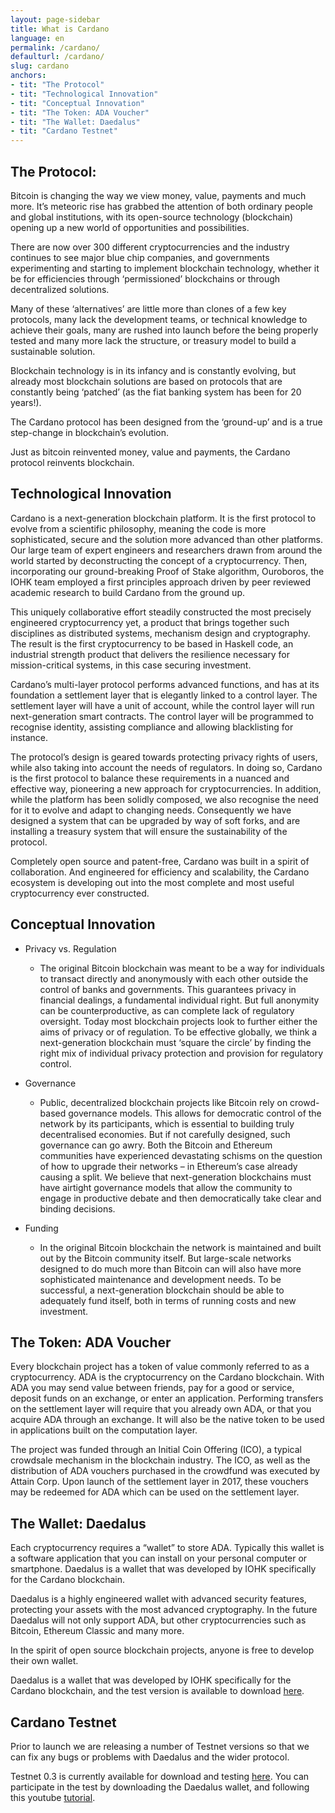 ```yaml
---
layout: page-sidebar
title: What is Cardano
language: en
permalink: /cardano/
defaulturl: /cardano/
slug: cardano
anchors:
- tit: "The Protocol"
- tit: "Technological Innovation"
- tit: "Conceptual Innovation"
- tit: "The Token: ADA Voucher"
- tit: "The Wallet: Daedalus"
- tit: "Cardano Testnet"
---
```


## The Protocol:

Bitcoin is changing the way we view money, value, payments and much more. It’s meteoric rise has grabbed the attention of both ordinary people and global institutions, with its open-source technology (blockchain) opening up a new world of opportunities and possibilities.

There are now over 300 different cryptocurrencies and the industry continues to see major blue chip companies, and governments experimenting and starting to implement blockchain technology, whether it be for efficiencies through ‘permissioned’ blockchains or through decentralized solutions.

Many of these ‘alternatives’ are little more than clones of a few key protocols, many lack the development teams, or technical knowledge to achieve their goals, many are rushed into launch before the being properly tested and many more lack the structure, or treasury model to build a sustainable solution.

Blockchain technology is in its infancy and is constantly evolving, but already most blockchain solutions are based on protocols that are constantly being ‘patched’ (as the fiat banking system has been for 20 years!). 

The Cardano protocol has been designed from the ‘ground-up’ and is a true step-change in blockchain’s evolution.

Just as bitcoin reinvented money, value and payments, the Cardano protocol reinvents blockchain.

## Technological Innovation

Cardano is a next-generation blockchain platform. It is the first protocol to evolve from a scientific philosophy, meaning the code is more sophisticated, secure and the solution more advanced than other platforms. Our large team of expert engineers and researchers drawn from around the world started by deconstructing the concept of a cryptocurrency. Then, incorporating our ground-breaking Proof of Stake algorithm, Ouroboros, the IOHK team employed a first principles approach driven by peer reviewed academic research to build Cardano from the ground up.

This uniquely collaborative effort steadily constructed the most precisely engineered cryptocurrency yet, a product that brings together such disciplines as distributed systems, mechanism design and cryptography. The result is the first cryptocurrency to be based in Haskell code, an industrial strength product that delivers the resilience necessary for mission-critical systems, in this case securing investment.

Cardano’s multi-layer protocol performs advanced functions, and has at its foundation a settlement layer that is elegantly linked to a control layer. The settlement layer will have a unit of account, while the control layer will run next-generation smart contracts. The control layer will be programmed to recognise identity, assisting compliance and allowing blacklisting for instance.

The protocol’s design is geared towards protecting privacy rights of users, while also taking into account the needs of regulators. In doing so, Cardano is the first protocol to balance these requirements in a nuanced and effective way, pioneering a new approach for cryptocurrencies. In addition, while the platform has been solidly composed, we also recognise the need for it to evolve and adapt to changing needs. Consequently we have designed a system that can be upgraded by way of soft forks, and are installing a treasury system that will ensure the sustainability of the protocol.

Completely open source and patent-free, Cardano was built in a spirit of collaboration. And engineered for efficiency and scalability, the Cardano ecosystem is developing out into the most complete and most useful cryptocurrency ever constructed.

## Conceptual Innovation

* Privacy vs. Regulation
  * The original Bitcoin blockchain was meant to be a way for individuals to transact directly and anonymously with each other outside the control of banks and governments. This guarantees privacy in financial dealings, a fundamental individual right. But full anonymity can be counterproductive, as can complete lack of regulatory oversight. Today most blockchain projects look to further either the aims of privacy or of regulation. To be effective globally, we think a next-generation blockchain must ‘square the circle’ by finding the right mix of individual privacy protection and provision for regulatory control.

* Governance
  * Public, decentralized blockchain projects like Bitcoin rely on crowd-based governance models. This allows for democratic control of the network by its participants, which is essential to building truly decentralised economies. But if not carefully designed, such governance can go awry. Both the Bitcoin and Ethereum communities have experienced devastating schisms on the question of how to upgrade their networks – in Ethereum’s case already causing a split. We believe that next-generation blockchains must have airtight governance models that allow the community to engage in productive debate and then democratically take clear and binding decisions.

* Funding
  * In the original Bitcoin blockchain the network is maintained and built out by the Bitcoin community itself. But large-scale networks designed to do much more than Bitcoin can will also have more sophisticated maintenance and development needs. To be successful, a next-generation blockchain should be able to adequately fund itself, both in terms of running costs and new investment.

## The Token: ADA Voucher

Every blockchain project has a token of value commonly referred to as a cryptocurrency. ADA is the cryptocurrency on the Cardano blockchain. With ADA you may send value between friends, pay for a good or service, deposit funds on an exchange, or enter an application. Performing transfers on the settlement layer will require that you already own ADA, or that you acquire ADA through an exchange. It will also be the native token to be used in applications built on the computation layer.
 
The project was funded through an Initial Coin Offering (ICO), a typical crowdsale mechanism in the blockchain industry. The ICO, as well as the distribution of ADA vouchers purchased in the crowdfund was executed by Attain Corp. Upon launch of the settlement layer in 2017, these vouchers may be redeemed for ADA which can be used on the settlement layer.

## The Wallet: Daedalus

 
Each cryptocurrency requires a “wallet” to store ADA. Typically this wallet is a software application that you can install on your personal computer or smartphone. Daedalus is a wallet that was developed by IOHK specifically for the Cardano blockchain.

Daedalus is a highly engineered wallet with advanced security features, protecting your assets with the most advanced cryptography. In the future Daedalus will not only support ADA, but other cryptocurrencies such as Bitcoin, Ethereum Classic and many more.
 
In the spirit of open source blockchain projects, anyone is free to develop their own wallet.

Daedalus is a wallet that was developed by IOHK specifically for the Cardano blockchain, and the test version is available to download [here](https://test.daedaluswallet.io/).


## Cardano Testnet

Prior to launch we are releasing a number of Testnet versions so that we can fix any bugs or problems with Daedalus and the wider protocol.

Testnet 0.3 is currently available for download and testing  [here](https://test.daedaluswallet.io/).
You can participate in the test by downloading the Daedalus wallet, and following this youtube [tutorial](https://www.youtube.com/watch?v=jfv7Ha8cPps).
